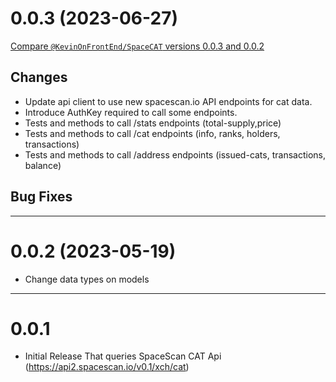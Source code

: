 # 0.0.3 (2023-06-27)
[Compare `@KevinOnFrontEnd/SpaceCAT` versions 0.0.3 and 0.0.2](https://github.com/kevinonfrontend/SpaceCAT/compare/0.0.1...0.0.2)

## Changes
- Update api client to use new spacescan.io API endpoints for cat data.
- Introduce AuthKey required to call some endpoints.
- Tests and methods to call /stats endpoints (total-supply,price)
- Tests and methods to call /cat endpoints (info, ranks, holders, transactions)
- Tests and methods to call /address endpoints (issued-cats, transactions, balance)

## Bug Fixes

---

# 0.0.2 (2023-05-19)
- Change data types on models 

---

# 0.0.1
- Initial Release That queries SpaceScan CAT Api (https://api2.spacescan.io/v0.1/xch/cat)